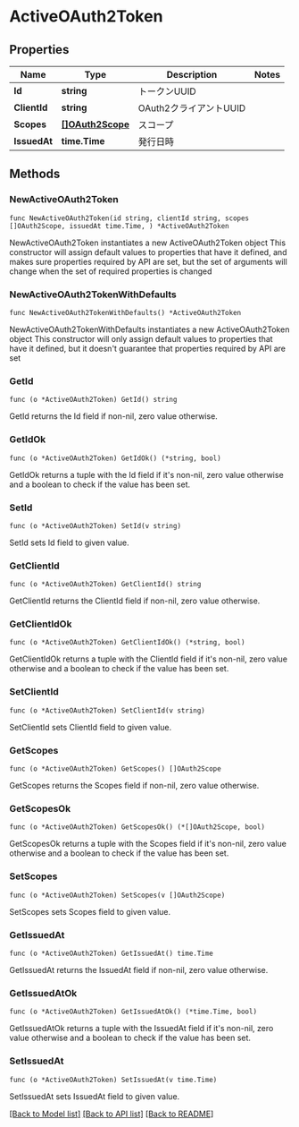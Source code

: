 # ActiveOAuth2Token

## Properties

Name | Type | Description | Notes
------------ | ------------- | ------------- | -------------
**Id** | **string** | トークンUUID | 
**ClientId** | **string** | OAuth2クライアントUUID | 
**Scopes** | [**[]OAuth2Scope**](OAuth2Scope.md) | スコープ | 
**IssuedAt** | **time.Time** | 発行日時 | 

## Methods

### NewActiveOAuth2Token

`func NewActiveOAuth2Token(id string, clientId string, scopes []OAuth2Scope, issuedAt time.Time, ) *ActiveOAuth2Token`

NewActiveOAuth2Token instantiates a new ActiveOAuth2Token object
This constructor will assign default values to properties that have it defined,
and makes sure properties required by API are set, but the set of arguments
will change when the set of required properties is changed

### NewActiveOAuth2TokenWithDefaults

`func NewActiveOAuth2TokenWithDefaults() *ActiveOAuth2Token`

NewActiveOAuth2TokenWithDefaults instantiates a new ActiveOAuth2Token object
This constructor will only assign default values to properties that have it defined,
but it doesn't guarantee that properties required by API are set

### GetId

`func (o *ActiveOAuth2Token) GetId() string`

GetId returns the Id field if non-nil, zero value otherwise.

### GetIdOk

`func (o *ActiveOAuth2Token) GetIdOk() (*string, bool)`

GetIdOk returns a tuple with the Id field if it's non-nil, zero value otherwise
and a boolean to check if the value has been set.

### SetId

`func (o *ActiveOAuth2Token) SetId(v string)`

SetId sets Id field to given value.


### GetClientId

`func (o *ActiveOAuth2Token) GetClientId() string`

GetClientId returns the ClientId field if non-nil, zero value otherwise.

### GetClientIdOk

`func (o *ActiveOAuth2Token) GetClientIdOk() (*string, bool)`

GetClientIdOk returns a tuple with the ClientId field if it's non-nil, zero value otherwise
and a boolean to check if the value has been set.

### SetClientId

`func (o *ActiveOAuth2Token) SetClientId(v string)`

SetClientId sets ClientId field to given value.


### GetScopes

`func (o *ActiveOAuth2Token) GetScopes() []OAuth2Scope`

GetScopes returns the Scopes field if non-nil, zero value otherwise.

### GetScopesOk

`func (o *ActiveOAuth2Token) GetScopesOk() (*[]OAuth2Scope, bool)`

GetScopesOk returns a tuple with the Scopes field if it's non-nil, zero value otherwise
and a boolean to check if the value has been set.

### SetScopes

`func (o *ActiveOAuth2Token) SetScopes(v []OAuth2Scope)`

SetScopes sets Scopes field to given value.


### GetIssuedAt

`func (o *ActiveOAuth2Token) GetIssuedAt() time.Time`

GetIssuedAt returns the IssuedAt field if non-nil, zero value otherwise.

### GetIssuedAtOk

`func (o *ActiveOAuth2Token) GetIssuedAtOk() (*time.Time, bool)`

GetIssuedAtOk returns a tuple with the IssuedAt field if it's non-nil, zero value otherwise
and a boolean to check if the value has been set.

### SetIssuedAt

`func (o *ActiveOAuth2Token) SetIssuedAt(v time.Time)`

SetIssuedAt sets IssuedAt field to given value.



[[Back to Model list]](../README.md#documentation-for-models) [[Back to API list]](../README.md#documentation-for-api-endpoints) [[Back to README]](../README.md)


